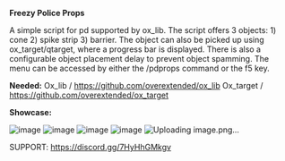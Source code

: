 **Freezy Police Props**

A simple script for pd supported by ox_lib. The script offers 3 objects: 1) cone 2) spike strip 3) barrier. The object can also be picked up using ox_target/qtarget, where a progress bar is displayed. There is also a configurable object placement delay to prevent object spamming. The menu can be accessed by either the /pdprops command or the f5 key.

**Needed:**
Ox_lib / https://github.com/overextended/ox_lib
Ox_target / https://github.com/overextended/ox_target

**Showcase:**

![image](https://github.com/freezy-x/freezy_pdprops/assets/88281160/08ee87ae-693b-4be3-bcc1-6219836490b7)
![image](https://github.com/freezy-x/freezy_pdprops/assets/88281160/7c4795f8-b184-49b0-ba19-36fe6141f1de)
![image](https://github.com/freezy-x/freezy_pdprops/assets/88281160/7527630d-bc0f-49d3-85f1-42a17b584a57)
![image](https://github.com/freezy-x/freezy_pdprops/assets/88281160/3ff035f6-8705-4ec6-9da2-25c59fdf2453)
![Uploading image.png…]()

SUPPORT: https://discord.gg/7HyHhGMkgv
